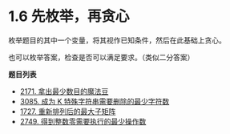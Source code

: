 # 1.6 先枚举，再贪心

枚举题目的其中一个变量，将其视作已知条件，然后在此基础上贪心。

也可以枚举答案，检查是否可以满足要求。（类似二分答案）

**题目列表**

- [2171. 拿出最少数目的魔法豆](https://leetcode.cn/problems/removing-minimum-number-of-magic-beans/description/)
- [3085. 成为 K 特殊字符串需要删除的最少字符数](https://leetcode.cn/problems/minimum-deletions-to-make-string-k-special/description/)
- [1727. 重新排列后的最大子矩阵](https://leetcode.cn/problems/largest-submatrix-with-rearrangements/description/)
- [2749. 得到整数零需要执行的最少操作数](https://leetcode.cn/problems/minimum-operations-to-make-the-integer-zero/description/)
